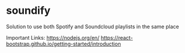 # soundify
Solution to use both Spotify and Soundcloud playlists in the same place

Important Links:
https://nodejs.org/en/
https://react-bootstrap.github.io/getting-started/introduction
